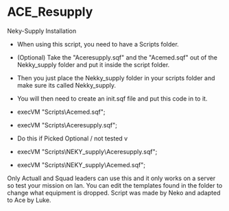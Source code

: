 # ACE_Resupply
Neky-Supply Installation
* When using this script, you need to have a Scripts folder.
* (Optional) Take the "Aceresupply.sqf" and the "Acemed.sqf" out of the Nekky_supply folder and put it inside the script folder.
* Then you just place the Nekky_supply folder in your scripts folder and make sure its called Nekky_supply.

* You will then need to create an init.sqf file and put this code in to it.
* execVM "Scripts\Acemed.sqf";
* execVM "Scripts\Aceresupply.sqf";

* Do this if Picked Optional / not tested v
* execVM "Scripts\NEKY_supply\Aceresupply.sqf";
* execVM "Scripts\NEKY_supply\Acemed.sqf";

Only Actuall and Squad leaders can use this and it only works on a server so test your mission on lan. You can edit the templates found in the folder to change what equipment is dropped.
Script was made by Neko and adapted to Ace by Luke.
